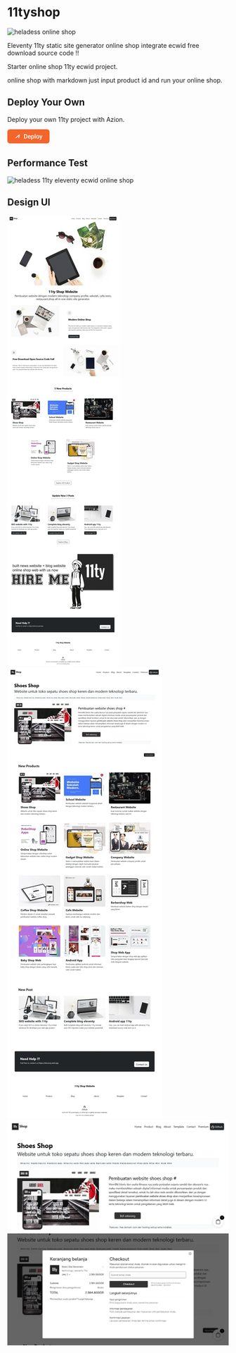 # 11tyshop

![heladess online shop](https://blogger.googleusercontent.com/img/b/R29vZ2xl/AVvXsEiFqb7c3xCeMahPABf7isdylCHMMfPEm5SM2m_T4QWSRrPBgep_jiTe2Z5AcQJ-qNylCQkuMK9dBmaU0oo0muvDSey4vdbtpLu7cArRWivnp5D_C5vQFfZnd0H01wOsk2FQeRHwKW1uBc1l1KueL1VJHGRb7LNi6CCrfMeb4VQBgKPYxjo4DuHU6TDK-A/s600/shop11ty.webp)

Eleventy 11ty static site generator online shop integrate ecwid free download source code !!

Starter online shop 11ty ecwid project.

online shop with markdown just input product id and run your online shop.


##  Deploy Your Own

Deploy your own 11ty project with Azion.

[![Deploy Button](/static/button.png)](https://console.azion.com/create/11ty/11ty-shop "Deploy with Azion")


## Performance Test

![heladess 11ty eleventy ecwid online shop](https://blogger.googleusercontent.com/img/b/R29vZ2xl/AVvXsEg51D8lYDOJ9xP5pDzUuajKGpkhK6z1FdGltnIq0zcB-Ji-8IGwHFixWSMx745MQ2WhYsxgL37wYZqValFEFFOYrdHUtarKr7PVgyRbzKz-2Pp9SiAr9OqYNnxePDZJ2rSyRj5VThF8xkLfBphsFAgRYQn8yESFXO-n256BqSz0pP3N3tiedQF4EzHh4Q/s1349/speed%20online%20shop%20seo.webp)


## Design UI

![heladess online shop](./img/shoot11tyshop.webp)
![11ty eleventy online shop](./img/shoot11tyshop1.webp)
![e-commerce online shop](./img/shoot11tyshop2.webp)
![statci site geenrator 11ty eleventy ecwid online shop](./img/shoot11tyshop3.webp)
